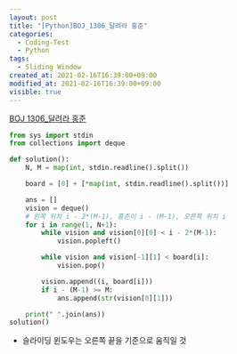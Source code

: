 ```yaml
---
layout: post
title: "[Python]BOJ_1306_달려라 홍준"
categories:
  - Coding-Test
  - Python
tags:
  - Sliding Window
created_at: 2021-02-16T16:39:00+09:00
modified_at: 2021-02-16T16:39:00+09:00
visible: true
---
```




[BOJ 1306_달려라 홍준](https://www.acmicpc.net/problem/1306)

```python
from sys import stdin
from collections import deque

def solution():
    N, M = map(int, stdin.readline().split())

    board = [0] + [*map(int, stdin.readline().split())]

    ans = []
    vision = deque()
    # 왼쪽 위치 i - 2*(M-1), 홍준이 i - (M-1), 오른쪽 위치 i
    for i in range(1, N+1):
        while vision and vision[0][0] < i - 2*(M-1):
            vision.popleft()

        while vision and vision[-1][1] < board[i]:
            vision.pop()

        vision.append((i, board[i]))
        if i - (M-1) >= M:
            ans.append(str(vision[0][1]))

    print(" ".join(ans))
solution()
```

* 슬라이딩 윈도우는 오른쪽 끝을 기준으로 움직일 것

